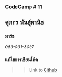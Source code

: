 ### CodeCamp # 11  

## **ศุภกร พันธุ์พานิช**  
### มาร์ช
*083-031-3097*  

### แก้ไขการเขียนโค้ด

>> Link to [Github](https://github.com/machhhhhhh/Homework_Codecamp_10/tree/master/Advanced_Javascript/%E0%B8%81%E0%B8%B2%E0%B8%A3%E0%B9%80%E0%B8%82%E0%B8%B5%E0%B8%A2%E0%B8%99_Code)